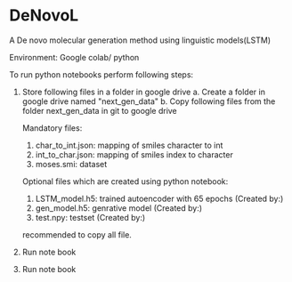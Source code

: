 # DeNovoL
A De novo molecular generation method using linguistic models(LSTM)

Environment: Google colab/ python


To run python notebooks perform following steps:

1. Store following files in a folder in google drive 
    a. Create a folder in google drive named "next_gen_data"
    b. Copy following files from the folder next_gen_data in git to google drive
    
    Mandatory files:
    1. char_to_int.json: mapping of smiles character to int
    2. int_to_char.json: mapping of smiles index to character 
    3. moses.smi: dataset
        
    Optional files which are created using python notebook:
    1. LSTM_model.h5: trained autoencoder with 65 epochs (Created by:)
    2. gen_model.h5: genrative model (Created by:)
    3. test.npy: testset (Created by:)
    
    recommended to copy all file.
    
2. Run note book


3. Run note book
